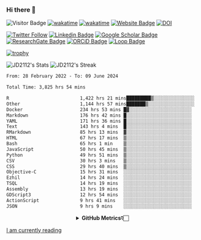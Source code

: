 ### Hi there 👋
![Visitor Badge](https://visitor-badge.laobi.icu/badge?page_id=JD2112.JD2112)
[![wakatime](https://github.com/JD2112/JD2112/actions/workflows/waka-readme.yml/badge.svg)](https://github.com/JD2112/JD2112/actions/workflows/waka-readme.yml)
[![wakatime](https://wakatime.com/badge/user/fe95275f-909a-4147-a45d-624981173898.svg)](https://wakatime.com/@fe95275f-909a-4147-a45d-624981173898)
[![Website Badge](https://img.shields.io/badge/website-informational?style=flat-square)](http://jyotirmoydas.netlify.app)
[![DOI](https://zenodo.org/badge/668165851.svg)](https://zenodo.org/doi/10.5281/zenodo.11104069)

[![Twitter Follow](https://img.shields.io/twitter/follow/jyotirmoy21?style=social)](https://twitter.com/jyotirmoy21)
[![Linkedin Badge](https://img.shields.io/badge/-jyotirmoy-blue?style=plastic&logo=Linkedin&logoColor=white&link=https://www.linkedin.com/in/dasjyotirmoy/)](https://www.linkedin.com/in/dasjyotirmoy/)
[![Google Scholar Badge](https://img.shields.io/badge/-jyotirmoy-blue?style=plastic&logo=GoogleScholar&logoColor=white&link=https://scholar.google.se/citations?user=IMBYOv8AAAAJ&hl=en)](https://scholar.google.se/citations?user=IMBYOv8AAAAJ&hl=en)
[![ResearchGate Badge](https://img.shields.io/badge/-jyotirmoy-cyan?style=plastic&logo=ResearchGate&logoColor=white&link=https://www.researchgate.net/profile/Jyotirmoy-Das-3)](https://www.researchgate.net/profile/Jyotirmoy-Das-3)
[![ORCiD Badge](https://img.shields.io/badge/-jyotirmoy-green?style=plastic&logo=orcid&logoColor=white&link=https://orcid.org/0000-0002-5649-4658)](https://orcid.org/0000-0002-5649-4658)
[![Loop Badge](https://img.shields.io/badge/-jyotirmoy-orange?style=plastic&logo=Loop&logoColor=white&link=https://loop.frontiersin.org/people/1519976/overview)](https://loop.frontiersin.org/people/1519976/overview)

[![trophy](https://github-profile-trophy.vercel.app/?username=JD2112)](https://github.com/ryo-ma/github-profile-trophy)

<!--
**JD2112/JD2112** is a ✨ _special_ ✨ repository because its `README.md` (this file) appears on your GitHub profile.

Here are some ideas to get you started:

- 🔭 I’m currently working on ...
- 🌱 I’m currently learning ...
- 👯 I’m looking to collaborate on ...
- 🤔 I’m looking for help with ...
- 💬 Ask me about ...
- 📫 How to reach me: ...
- 😄 Pronouns: ...
- ⚡ Fun fact: ...
![JD2112's Top Languages](https://github-readme-stats.vercel.app/api/top-langs/?username=JD2112&theme=vue-dark&show_icons=true&hide_border=true&layout=compact)
-->
![JD2112's Stats](https://github-readme-stats.vercel.app/api?username=JD2112&theme=vue-dark&show_icons=true&hide_border=true&count_private=true)
![JD2112's Streak](https://github-readme-streak-stats.herokuapp.com/?user=JD2112&theme=vue-dark&hide_border=true)





<!--START_SECTION:waka-->

```txt
From: 28 February 2022 - To: 09 June 2024

Total Time: 3,825 hrs 54 mins

R                          1,422 hrs 21 mins█████████▒░░░░░░░░░░░░░░░   37.18 %
Other                      1,144 hrs 57 mins███████▒░░░░░░░░░░░░░░░░░   29.93 %
Docker                     234 hrs 53 mins █▓░░░░░░░░░░░░░░░░░░░░░░░   06.14 %
Markdown                   176 hrs 42 mins █░░░░░░░░░░░░░░░░░░░░░░░░   04.62 %
YAML                       171 hrs 36 mins █░░░░░░░░░░░░░░░░░░░░░░░░   04.49 %
Text                       143 hrs 4 mins  █░░░░░░░░░░░░░░░░░░░░░░░░   03.74 %
RMarkdown                  85 hrs 13 mins  ▓░░░░░░░░░░░░░░░░░░░░░░░░   02.23 %
HTML                       67 hrs 17 mins  ▒░░░░░░░░░░░░░░░░░░░░░░░░   01.76 %
Bash                       65 hrs 1 min    ▒░░░░░░░░░░░░░░░░░░░░░░░░   01.70 %
JavaScript                 50 hrs 45 mins  ▒░░░░░░░░░░░░░░░░░░░░░░░░   01.33 %
Python                     49 hrs 51 mins  ▒░░░░░░░░░░░░░░░░░░░░░░░░   01.30 %
CSV                        30 hrs 3 mins   ▒░░░░░░░░░░░░░░░░░░░░░░░░   00.79 %
CSS                        29 hrs 40 mins  ▒░░░░░░░░░░░░░░░░░░░░░░░░   00.78 %
Objective-C                15 hrs 31 mins  ░░░░░░░░░░░░░░░░░░░░░░░░░   00.41 %
Ezhil                      14 hrs 24 mins  ░░░░░░░░░░░░░░░░░░░░░░░░░   00.38 %
TSQL                       14 hrs 19 mins  ░░░░░░░░░░░░░░░░░░░░░░░░░   00.37 %
Assembly                   13 hrs 19 mins  ░░░░░░░░░░░░░░░░░░░░░░░░░   00.35 %
GDScript3                  12 hrs 54 mins  ░░░░░░░░░░░░░░░░░░░░░░░░░   00.34 %
ActionScript               9 hrs 41 mins   ░░░░░░░░░░░░░░░░░░░░░░░░░   00.25 %
JSON                       9 hrs 9 mins    ░░░░░░░░░░░░░░░░░░░░░░░░░   00.24 %
```

<!--END_SECTION:waka-->

<div align="center">
    <details>
        <summary><b>GitHub Metrics👇🏻</b></summary>
    <br>
        
[Get Details](https://metrics.lecoq.io/insights/JD2112)
    </details>
</div>

<a target="_blank" href="https://www.goodreads.com/user/show/21242415-jyotirmoy-das">I am currently reading</a>


